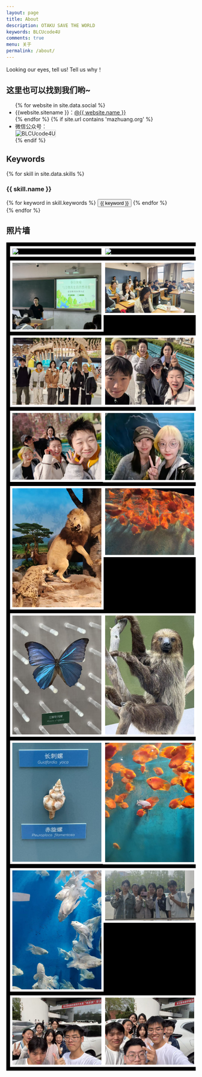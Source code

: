 ```yaml
---
layout: page
title: About
description: OTAKU SAVE THE WORLD
keywords: BLCUcode4U
comments: true
menu: 关于
permalink: /about/
---
```


Looking our eyes, tell us! Tell us why！

## 这里也可以找到我们哟~

<ul>
{% for website in site.data.social %}
<li>{{website.sitename }}：<a href="{{ website.url }}" target="_blank">@{{ website.name }}</a></li>
{% endfor %}
{% if site.url contains 'mazhuang.org' %}
<li>
微信公众号：<br />
<img style="height:192px;width:192px;border:1px solid lightgrey;" src="{{ site.url }}/assets/images/qrcode.jpg" alt="BLCUcode4U" />
</li>
{% endif %}
</ul>


## Keywords

{% for skill in site.data.skills %}
### {{ skill.name }}
<div class="btn-inline">
{% for keyword in skill.keywords %}
<button class="btn btn-outline" type="button">{{ keyword }}</button>
{% endfor %}
</div>
{% endfor %}

## 照片墙
<style>
.photo-wall {
  display: grid;
  grid-template-columns: repeat(auto-fill, minmax(200px, 1fr));
  background: #000;
  border: 10px solid black;
  gap: 10px;
}

.photo-wall img {
  width: 100%;
  height: auto;
  border: 6px solid white;
}
</style>
<!-- 在以下的 div 中添加 img 即可在照片墙中添加内容 -->
<div class="photo-wall">
  <img src="/assets/images/our_photos/25317-1.jpg">
  <img src="{{ site.url }}/assets/images/our_photos/25317-2.jpg">
  <img src="assets/images/our_photos/25324-1.jpg">
  <img src="assets/images/our_photos/25324-2.jpg">
  <img src="assets/images/our_photos/25328-1.jpg">
  <img src="assets/images/our_photos/25328-2.jpg">
  <img src="assets/images/our_photos/25328-3.jpg">
  <img src="assets/images/our_photos/25328-4.jpg">
  <img src="assets/images/our_photos/25328-5.jpg">
  <img src="assets/images/our_photos/25328-6.jpg">
  <img src="assets/images/our_photos/25328-7.jpg">
  <img src="assets/images/our_photos/25328-8.jpg">
  <img src="assets/images/our_photos/25328-9.jpg">
  <img src="assets/images/our_photos/25328-10.jpg">
  <img src="assets/images/our_photos/25328-11.jpg">
  <img src="assets/images/our_photos/25412-1.jpg">
  <img src="assets/images/our_photos/25412-2.jpg">
  <img src="assets/images/our_photos/25412-3.jpg">
</div>

